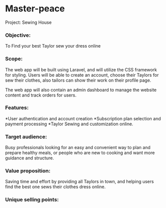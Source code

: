 # Master-peace
Project: Sewing House

### Objective:
 To Find your best Taylor sew your dress online  

### Scope: 
The web app will be built using Laravel, and will utilize the CSS framework for styling. Users will be able to create an account, choose their Taylors for sew their clothes, also tailors can show their work on their profile page. 

The web app will also contain an admin dashboard to manage the website content and track orders for users.

### Features:
*User authentication and account creation
*Subscription plan selection and payment processing
*Taylor Sewing and customization online.


### Target audience:
 Busy professionals looking for an easy and convenient way to plan and prepare healthy meals, or people who are new to cooking and want more guidance and structure.

### Value proposition:
 Saving time and effort by providing all Taylors in town, and helping users find the best one sews their clothes dress online.

### Unique selling points: 

